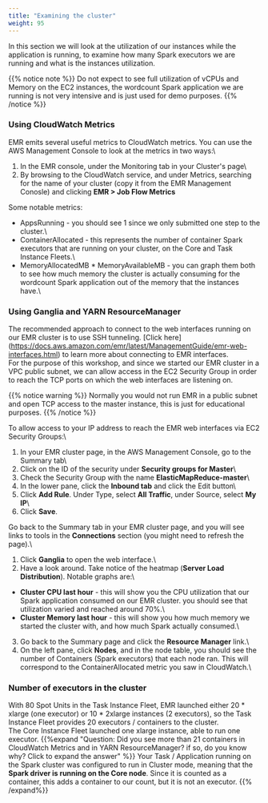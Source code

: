 ```yaml
---
title: "Examining the cluster"
weight: 95
---
```


In this section we will look at the utilization of our instances while the application is running, to examine how many Spark executors we are running and what is the instances utilization.

{{% notice note %}}
Do not expect to see full utilization of vCPUs and Memory on the EC2 instances, the wordcount Spark application we are running is not very intensive and is just used for demo purposes.
{{% /notice %}}

### Using CloudWatch Metrics
EMR emits several useful metrics to CloudWatch metrics. You can use the AWS Management Console to look at the metrics in two ways:\
1. In the EMR console, under the Monitoring tab in your Cluster's page\
2. By browsing to the CloudWatch service, and under Metrics, searching for the name of your cluster (copy it from the EMR Management Conosle) and clicking **EMR > Job Flow Metrics**

Some notable metrics:

* AppsRunning - you should see 1 since we only submitted one step to the cluster.\
* ContainerAllocated - this represents the number of container Spark executors that are running on your cluster, on the Core and Task Instance Fleets.\
* MemoryAllocatedMB * MemoryAvailableMB - you can graph them both to see how much memory the cluster is actually consuming for the wordcount Spark application out of the memory that the instances have.\

### Using Ganglia and YARN ResourceManager	
The recommended approach to connect to the web interfaces running on our EMR cluster is to use SSH tunneling. [Click here] (https://docs.aws.amazon.com/emr/latest/ManagementGuide/emr-web-interfaces.html) to learn more about connecting to EMR interfaces.\
For the purpose of this workshop, and since we started our EMR cluster in a VPC public subnet, we can allow access in the EC2 Security Group in order to reach the TCP ports on which the web interfaces are listening on.

{{% notice warning %}}
Normally you would not run EMR in a public subnet and open TCP access to the master instance, this is just for educational purposes.
{{% /notice %}}

To allow access to your IP address to reach the EMR web interfaces via EC2 Security Groups:\
1. In your EMR cluster page, in the AWS Management Console, go to the Summary tab\
2. Click on the ID of the security under **Security groups for Master**\
3. Check the Security Group with the name **ElasticMapReduce-master**\
4. In the lower pane, click the **Inbound tab** and click the Edit button\
5. Click **Add Rule**. Under Type, select **All Traffic**, under Source, select **My IP**\
6. Click **Save**.

Go back to the Summary tab in your EMR cluster page, and you will see links to tools in the **Connections** section (you might need to refresh the page).\
1. Click **Ganglia** to open the web interface.\
2. Have a look around. Take notice of the heatmap (**Server Load Distribution**). Notable graphs are:\
* **Cluster CPU last hour** - this will show you the CPU utilization that our Spark application consumed on our EMR cluster. you should see that utilization varied and reached around 70%.\
* **Cluster Memory last hour** - this will show you how much memory we started the cluster with, and how much Spark actually consumed.\
3. Go back to the Summary page and click the **Resource Manager** link.\
4. On the left pane, click **Nodes**, and in the node table, you should see the number of Containers (Spark executors) that each node ran. This will correspond to the ContainerAllocated metric you saw in CloudWatch.\


### Number of executors in the cluster
With 80 Spot Units in the Task Instance Fleet, EMR launched either 20 * xlarge (one executor) or 10 * 2xlarge instances (2 executors), so the Task Instance Fleet provides 20 executors / containers to the cluster.\
The Core Instance Fleet launched one xlarge instance, able to run one executor.
{{%expand "Question: Did you see more than 21 containers in CloudWatch Metrics and in YARN ResourceManager? if so, do you know why? Click to expand the answer" %}}
Your Task / Application running on the Spark cluster was configured to run in Cluster mode, meaning that the **Spark driver is running on the Core node**. Since it is counted as a container, this adds a container to our count, but it is not an executor.
{{% /expand%}}